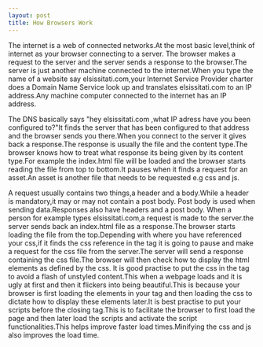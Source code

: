 ```yaml
---
layout: post
title: How Browsers Work 
---
```


The internet is a web of connected networks.At the most basic level,think of internet as your browser connecting to a server.
The browser makes a request to the server and the server sends a response to the browser.The server is just another machine 
connected to the internet.When you type the name of a website say elsissitati.com,your Internet Service Provider charter does
a Domain Name Service look up and translates elsissitati.com to an IP address.Any machine computer connected to the internet
has an IP address.

The DNS basically says "hey elsissitati.com ,what IP adress have you been configured to?"It finds the server that has been configured to that address and the browser sends you there.When you connect to the server it gives back a response.The response is usually the file and the content type.The browser knows how to treat what response its being given
by its content type.For example the index.html file will be loaded and the browser starts reading the file from top to 
bottom.It pauses when it finds a request for an asset.An asset is another file that needs to be requested e.g css and js.

A request usually contains two things,a header and a body.While a header is mandatory,it may or may not contain a post body.
Post body is used when sending data.Responses also have headers and a post body.
When a person for example types elsissitati.com,a request is made to the server.the server sends back an index.html file
as a response.The browser starts loading the file from the top.Depending with where you have referenced your css,if it finds
the css reference in the <head> tag it is going to pause and make a request for the css file from the server.The server will 
send a response containing the css file.The browser will then check how to display the html elements as defined by the css.
It is good practise to put the css in the <head> tag to avoid a flash of unstyled content.This when a webpage loads and it is
ugly at first and then it flickers into being beautiful.This is because your browser is first loading the elements in your <body>
tag and then loading the css to dictate how to display these elements later.It is best practise to put your scripts 
before the closing </body> tag.This is to facilitate the browser to first load the page and then later load the scripts and 
activate the script functionalities.This helps improve faster load times.Minifying the css and js also improves the load 
time.
